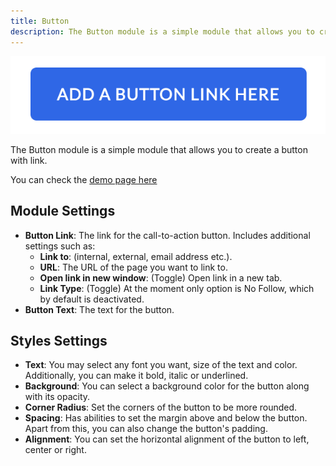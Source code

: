 ```yaml
---
title: Button
description: The Button module is a simple module that allows you to create a button with link.
---
```


<img src="./button.png" alt="Screenshot of Button Module" eleventy:widths="300"/>

The Button module is a simple module that allows you to create a button with link.

You can check the [demo page here](https://143910617.hs-sites-eu1.com/button-module)

## Module Settings
- **Button Link**: The link for the call-to-action button. Includes additional settings such as:
  - **Link to**: (internal, external, email address etc.).
  - **URL**: The URL of the page you want to link to.
  - **Open link in new window**: (Toggle) Open link in a new tab.
  - **Link Type**: (Toggle) At the moment only option is No Follow, which by default is deactivated.
- **Button Text**: The text for the button.

## Styles Settings
- **Text**: You may select any font you want, size of the text and color. Additionally, you can make it bold, italic or underlined.
- **Background**: You can select a background color for the button along with its opacity.
- **Corner Radius**: Set the corners of the button to be more rounded.
- **Spacing**: Has abilities to set the margin above and below the button. Apart from this, you can also change the button's padding.
- **Alignment**: You can set the horizontal alignment of the button to left, center or right.
